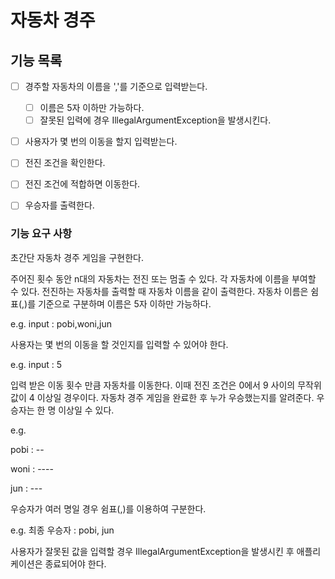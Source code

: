 # 자동차 경주

## 기능 목록
- [ ] 경주할 자동차의 이름을 ','를 기준으로 입력받는다.
  - [ ] 이름은 5자 이하만 가능하다.
  - [ ] 잘못된 입력에 경우 IllegalArgumentException을 발생시킨다.
- [ ] 사용자가 몇 번의 이동을 할지 입력받는다.
- [ ] 전진 조건을 확인한다.
- [ ] 전진 조건에 적합하면 이동한다.
- [ ] 우승자를 출력한다.


### 기능 요구 사항

초간단 자동차 경주 게임을 구현한다.

주어진 횟수 동안 n대의 자동차는 전진 또는 멈출 수 있다.
각 자동차에 이름을 부여할 수 있다. 전진하는 자동차를 출력할 때 자동차 이름을 같이 출력한다.
자동차 이름은 쉼표(,)를 기준으로 구분하며 이름은 5자 이하만 가능하다.

e.g. input : pobi,woni,jun

사용자는 몇 번의 이동을 할 것인지를 입력할 수 있어야 한다.

e.g. input : 5

입력 받은 이동 횟수 만큼 자동차를 이동한다. 
이때 전진 조건은  0에서 9 사이의 무작위 값이 4 이상일 경우이다.
자동차 경주 게임을 완료한 후 누가 우승했는지를 알려준다. 우승자는 한 명 이상일 수 있다.

e.g.

pobi : --

woni : ----

jun : ---


우승자가 여러 명일 경우 쉼표(,)를 이용하여 구분한다.

e.g. 최종 우승자 : pobi, jun

사용자가 잘못된 값을 입력할 경우 IllegalArgumentException을 발생시킨 후 애플리케이션은 종료되어야 한다.